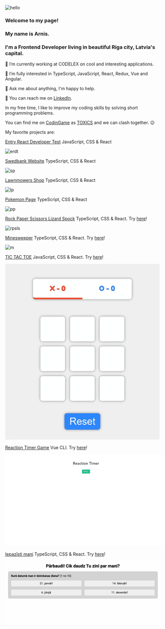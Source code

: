![hello](https://media3.giphy.com/media/nlLIFsrosSd0U3gHso/giphy.gif?cid=0165a076c13h585qv79moska6ygsb9bf54cvv1pz5ce636po&rid=giphy.gif&ct=t "Hello!")

### Welcome to my page!
### My name is Arnis.
### I'm a Frontend Developer living in beautiful Riga city, Latvia's capital.

🔭 I’m currently working at CODELEX on cool and interesting applications.

🌱 I’m fully interested in TypeScript, JavaScript, React, Redux, Vue and Angular.

💬 Ask me about anything, I'm happy to help.

📧 You can reach me on [LinkedIn](https://www.linkedin.com/in/arnistoks).

In my free time, I like to improve my coding skills by solving short programming problems.

You can find me on [CodinGame](https://www.codingame.com/home) as [TOXICS](https://www.codingame.com/profile/8f0122930ee3ecbc295274dd07c4f63a2838984
) and we can clash together. 😉

My favorite projects are:

[Entry React Developer Test](https://github.com/arnistoks/entry-react-developer-test) JavaScript, CSS & React

![erdt](images/entry-react-developer-test.gif "Entry React Developer Test")

[Swedbank Website](https://github.com/arnistoks/MD21_swedbank) TypeScript, CSS & React

![sp](images/swedbank-page.gif "Swedbank Page")

[Lawnmowers Shop](https://github.com/arnistoks/MD19_redux) TypeScript, CSS & React

![lp](images/lawnmowers-page.gif "Lawnmowers Shop")

[Pokemon Page](https://github.com/arnistoks/MD22_pokemons) TypeScript, CSS & React

![pp](images/pokemon-page.gif "Pokemon Page")

[Rock Paper Scissors Lizard Spock](https://github.com/arnistoks/MD32_rock-paper-scissors-lizard-spock) TypeScript, CSS & React. Try [here](https://starlit-tulumba-be2d34.netlify.app)!

![rpsls](images/rpsls.gif "Rock Paper Scissors Lizard Spock")

[Minesweeper](https://github.com/arnistoks/minesweeper) TypeScript, CSS & React. Try [here](https://sprightly-dasik-bae507.netlify.app)!

![m](images/minesweeper.gif "Minesweeper")

[TIC TAC TOE](https://github.com/arnistoks/tic-tac-toe) JavaScript, CSS & React. Try [here](https://sprightly-dasik-bae507.netlify.app)!

![ttt](images/tic-tac-toe.gif "TIC TAC TOE")

[Reaction Timer Game](https://github.com/arnistoks/reaction-timer-game) Vue CLI. Try [here](https://cheery-moonbeam-7f4378.netlify.app)!

![rtg](images/reaction-timer-game.gif "Reaction Timer Game")

[Iepazīsti mani](https://github.com/arnistoks/iepazisti-mani) TypeScript, CSS & React. Try [here](https://resonant-halva-c9ba2d.netlify.app)!

![rtg](images/iepazisti-mani.gif "Iepazīsti mani")
